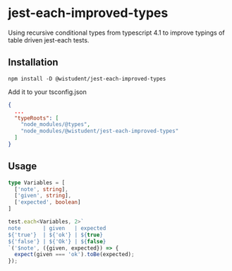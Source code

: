 # jest-each-improved-types
Using recursive conditional types from typescript 4.1 to improve typings of table driven jest-each tests.

## Installation
`npm install -D @wistudent/jest-each-improved-types`

Add it to your tsconfig.json
```json
{
  ...
  "typeRoots": [
    "node_modules/@types",
    "node_modules/@wistudent/jest-each-improved-types"
  ]
} 
```

## Usage

```typescript
type Variables = [
  ['note', string],
  ['given', string],
  ['expected', boolean]
]

test.each<Variables, 2>`
note       | given   | expected
${'true'}  | ${'ok'} | ${true}
${'false'} | ${'Ok'} | ${false}
`('$note', ({given, expected}) => {
  expect(given === 'ok').toBe(expected);
});
```